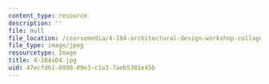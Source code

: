 ```yaml
---
content_type: resource
description: ''
file: null
file_location: /coursemedia/4-184-architectural-design-workshop-collage-method-and-form-spring-2004/47ecfd61809009e3c1a37aeb5381e45b_4-184s04.jpg
file_type: image/jpeg
resourcetype: Image
title: 4-184s04.jpg
uid: 47ecfd61-8090-09e3-c1a3-7aeb5381e45b
---
```

